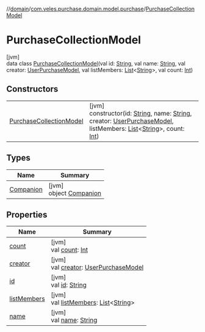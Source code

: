 //[domain](../../../index.md)/[com.veles.purchase.domain.model.purchase](../index.md)/[PurchaseCollectionModel](index.md)

# PurchaseCollectionModel

[jvm]\
data class [PurchaseCollectionModel](index.md)(val id: [String](https://kotlinlang.org/api/latest/jvm/stdlib/kotlin/-string/index.html), val name: [String](https://kotlinlang.org/api/latest/jvm/stdlib/kotlin/-string/index.html), val creator: [UserPurchaseModel](../../com.veles.purchase.domain.model.user/-user-purchase-model/index.md), val listMembers: [List](https://kotlinlang.org/api/latest/jvm/stdlib/kotlin.collections/-list/index.html)&lt;[String](https://kotlinlang.org/api/latest/jvm/stdlib/kotlin/-string/index.html)&gt;, val count: [Int](https://kotlinlang.org/api/latest/jvm/stdlib/kotlin/-int/index.html))

## Constructors

| | |
|---|---|
| [PurchaseCollectionModel](-purchase-collection-model.md) | [jvm]<br>constructor(id: [String](https://kotlinlang.org/api/latest/jvm/stdlib/kotlin/-string/index.html), name: [String](https://kotlinlang.org/api/latest/jvm/stdlib/kotlin/-string/index.html), creator: [UserPurchaseModel](../../com.veles.purchase.domain.model.user/-user-purchase-model/index.md), listMembers: [List](https://kotlinlang.org/api/latest/jvm/stdlib/kotlin.collections/-list/index.html)&lt;[String](https://kotlinlang.org/api/latest/jvm/stdlib/kotlin/-string/index.html)&gt;, count: [Int](https://kotlinlang.org/api/latest/jvm/stdlib/kotlin/-int/index.html)) |

## Types

| Name | Summary |
|---|---|
| [Companion](-companion/index.md) | [jvm]<br>object [Companion](-companion/index.md) |

## Properties

| Name | Summary |
|---|---|
| [count](count.md) | [jvm]<br>val [count](count.md): [Int](https://kotlinlang.org/api/latest/jvm/stdlib/kotlin/-int/index.html) |
| [creator](creator.md) | [jvm]<br>val [creator](creator.md): [UserPurchaseModel](../../com.veles.purchase.domain.model.user/-user-purchase-model/index.md) |
| [id](id.md) | [jvm]<br>val [id](id.md): [String](https://kotlinlang.org/api/latest/jvm/stdlib/kotlin/-string/index.html) |
| [listMembers](list-members.md) | [jvm]<br>val [listMembers](list-members.md): [List](https://kotlinlang.org/api/latest/jvm/stdlib/kotlin.collections/-list/index.html)&lt;[String](https://kotlinlang.org/api/latest/jvm/stdlib/kotlin/-string/index.html)&gt; |
| [name](name.md) | [jvm]<br>val [name](name.md): [String](https://kotlinlang.org/api/latest/jvm/stdlib/kotlin/-string/index.html) |
